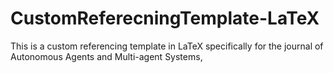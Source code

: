 # CustomReferecningTemplate-LaTeX
This is a custom referencing template in LaTeX specifically for the journal of Autonomous Agents and Multi-agent Systems,
